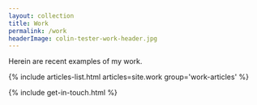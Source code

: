 ```yaml
---
layout: collection
title: Work
permalink: /work
headerImage: colin-tester-work-header.jpg
---
```


Herein are recent examples of my work.

{% include articles-list.html articles=site.work group='work-articles' %}

{% include get-in-touch.html %}
